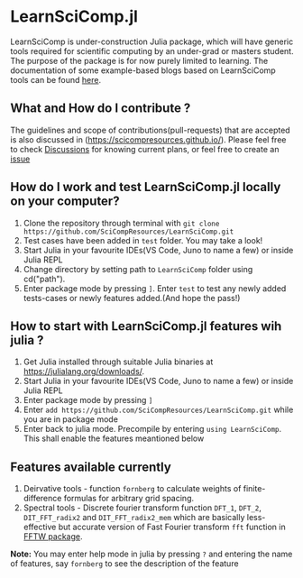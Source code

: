 # LearnSciComp.jl

LearnSciComp is under-construction Julia package, which will have generic tools required for scientific computing by an under-grad or masters student. The purpose of the package is for now purely limited to learning.
The documentation of some example-based blogs based on LearnSciComp tools can be found [here](https://scicompresources.github.io/). 

## What and How do I contribute ?
The guidelines and scope of contributions(pull-requests) that are accepted is also discussed in (https://scicompresources.github.io/). Please feel free to check [Discussions](https://github.com/SciCompResources/LearnSciComp/discussions) for knowing current plans, or feel free to create an [issue](https://github.com/SciCompResources/LearnSciComp/issues)

## How do I work and test LearnSciComp.jl locally on your computer?
1) Clone the repository through terminal with `git clone https://github.com/SciCompResources/LearnSciComp.git`
2) Test cases have been added in `test` folder. You may take a look! 
3) Start Julia in your favourite IDEs(VS Code, Juno to name a few) or inside Julia REPL
4) Change directory by setting path to `LearnSciComp` folder using cd("path").
5) Enter package mode by pressing `]`. Enter `test` to test any newly added tests-cases or newly features added.(And hope the pass!)

## How to start with LearnSciComp.jl features wih julia ?
1) Get Julia installed through suitable Julia binaries at https://julialang.org/downloads/. 
2) Start Julia in your favourite IDEs(VS Code, Juno to name a few) or inside Julia REPL
3) Enter package mode by pressing `]` 
4) Enter `add https://github.com/SciCompResources/LearnSciComp.git` while you are in package mode
5) Enter back to julia mode. Precompile by entering `using LearnSciComp`. This shall enable the features meantioned below

## Features available currently
1) Deirvative tools -  function `fornberg` to calculate weights of finite-difference formulas for arbitrary grid spacing.
2) Spectral tools - Discrete fourier transform function `DFT_1`, `DFT_2`, `DIT_FFT_radix2` and `DIT_FFT_radix2_mem` which are basically less-effective but accurate version of Fast Fourier transform `fft` function in [FFTW package](https://github.com/JuliaMath/FFTW.jl). 

**Note:** You may enter help mode in julia by pressing `?` and entering the name of features, say `fornberg` to see the description of the feature
